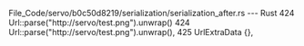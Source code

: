 File_Code/servo/b0c50d8219/serialization/serialization_after.rs --- Rust
424                 Url::parse("http://servo/test.png").unwrap()                                                                                             424                 Url::parse("http://servo/test.png").unwrap(),
                                                                                                                                                             425                 UrlExtraData {},

